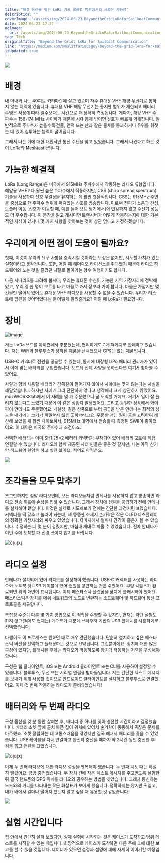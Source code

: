 ```yaml
---
title: "해상 통신을 위한 LoRa 기술 활용법 범선에서의 새로운 가능성"
description: ""
coverImage: "/assets/img/2024-06-23-BeyondtheGridLoRaforSailboatCommunication_0.png"
date: 2024-06-23 17:37
ogImage:
  url: /assets/img/2024-06-23-BeyondtheGridLoRaforSailboatCommunication_0.png
tag: Tech
originalTitle: "Beyond the Grid: LoRa for Sailboat Communication"
link: "https://medium.com/@mulitfariousguy/beyond-the-grid-lora-for-sailboat-communication-6544db8e18b4"
isUpdated: true
---
```


<img src="/assets/img/2024-06-23-BeyondtheGridLoRaforSailboatCommunication_0.png" />

# 배경

내 아내와 나는 40피트 카타마란에 살고 있으며 자주 휴대용 VHF 해양 무선기로 통하지 않는 지역에 있습니다. 휴대용 VHF 해양 무선기는 좋지만 범위가 제한되고 배터리 수명은 사용에 따라 일수보다는 시간으로 더 정확히 측정됩니다. 게다가, 해양 VHF 주파수는 156-174 MHz 사이이기 때문에 시야 통제 밖이면 신호가 빠르게 약해집니다. 일반적으로 주파수가 높을수록 건물, 언덕 또는 산과 같은 물체를 통과하거나 주위를 휘젓는 데 있어 침투하는 능력이 떨어집니다.

그래서 나는 이에 대한 대안적인 통신 수단을 찾고 있었습니다. 그래서 나왔다고 하는 것이 LoRa와 Meshtastic입니다.

<!-- cozy-coder - 수평 -->

<ins class="adsbygoogle"
     style="display:block"
     data-ad-client="ca-pub-4877378276818686"
     data-ad-slot="1107185301"
     data-ad-format="auto"
     data-full-width-responsive="true"></ins>

<script>
     (adsbygoogle = window.adsbygoogle || []).push({});
</script>

# 가능한 해결책

LoRa (Long Range)은 미국에서 915MHz 주파수에서 작동하는 라디오 유형입니다. 해양용 VHF보다 훨씬 높은 주파수에서 작동하지만, CSS (chirp spread spectrum) 기술을 사용하여 신호 무결성을 유지하는 데 훨씬 효율적입니다. CSS는 915MHz 주변을 중심으로 한 주파수 범위에 퍼져있는 신호를 방송합니다.
이로써 전파가 소음과 간섭, 도플러 이동 (신호가 이동할 때, 예를 들어 보트 딩기에서)에 민감하지 않고 수신기 성능도 더 우수합니다. 이 문장을 읽고 계시다면 트랜시버가 어떻게 작동하는지에 대한 기본적인 지식이 있거나 몇 가지 사항을 찾아보는 것이 상관 없다고 가정하겠습니다.

# 우리에게 어떤 점이 도움이 될까요?

첫째, 이것이 우리의 요구 사항을 충족시킬 것이라는 보장은 없지만, 시도할 가치가 있는 실험이라고 생각됩니다. 또한, 어릴 때 해머디오 라이선스를 취득했기 때문에 라디오 하드웨어와 노는 것을 즐겼던 시절로 돌아가는 향수 여행이기도 합니다.

<!-- cozy-coder - 수평 -->

<ins class="adsbygoogle"
     style="display:block"
     data-ad-client="ca-pub-4877378276818686"
     data-ad-slot="1107185301"
     data-ad-format="auto"
     data-full-width-responsive="true"></ins>

<script>
     (adsbygoogle = window.adsbygoogle || []).push({});
</script>

다음 시나리오를 고려해 봅시다; 우리는 휴대폰 수신이 가능한 지역 가장자리에 정박해 있고, 우리 중 한 명이 보트를 타고 마을로 가서 장보러 가야 합니다. 마을은 가깝지만 몇 건물만 떨어져 있어도 휴대용 VHF 라디오를 사용할 수 없을 수 있습니다.
우리가 리스트에 팝콘을 잊어먹었다는 걸 어떻게 알려줄까요? 이럴 때 LoRa가 필요합니다.

# 장비

![image](/assets/img/2024-06-23-BeyondtheGridLoRaforSailboatCommunication_1.png)

저는 LoRa 보드를 아마존에서 주문했는데, 편리하게도 2개 팩키지로 판매하고 있습니다. 저는 WiFi와 블루투스가 장착된 제품을 선택했으나 GPS는 없는 제품입니다.

<!-- cozy-coder - 수평 -->

<ins class="adsbygoogle"
     style="display:block"
     data-ad-client="ca-pub-4877378276818686"
     data-ad-slot="1107185301"
     data-ad-format="auto"
     data-full-width-responsive="true"></ins>

<script>
     (adsbygoogle = window.adsbygoogle || []).push({});
</script>

USB-C 커넥터로 전원을 공급할 수 있는데, 동시에 내장형 LiPo 배터리 관리자가 있어서 이에 맞는 배터리를 구입했습니다. 보드의 전체 사양을 원하신다면 여기서 찾아볼 수 있어요.

사알과 함께 사용할 배터리가 감쪽같이 들어가지 않아서 사례에는 맞지 않는다는 사실을 깨달았습니다. 하지만 사례가 그리 단단하지 않다고 생각해서 크게 상관하지 않았어요. muziWORKSlab에서 이 사례를 몇 개 주문했으니 곧 도착할 거예요. 거기서 일이 잘 풀리지 않는다고 느꼈기 때문에 이 같은 상황이 발생했어요. 그리고 동일한 상점에서 와이파이 안테나도 주문했어요. 사실상, 같은 상품으로 부터 공급을 받은 안테나는 최적의 성능을 내기에는 크기가 적절하지 않은 듯하더라고요. 주문한 애는 길이 등을 고려하여 계산해 보았을 때 훨씬 나아보여서, 915MHz 대역에서 전송할 때 측정된 SWR이 좋아졌어요. 이 대역은 미국의 주파수대 조건이죠.

선택한 배터리는 이미 SH1.25×2 배터리 커넥터가 부착되어 있어 배터리 포트에 직접 연결할 수 있습니다. 라디오와 함께 제공된 헤더 핀들은 좋은 것 같지만, 나는 아직 신기한 하드웨어 실험을 하고 싶진 않아요. 적어도 아직은요.

<img src="/assets/img/2024-06-23-BeyondtheGridLoRaforSailboatCommunication_2.png" />

<!-- cozy-coder - 수평 -->

<ins class="adsbygoogle"
     style="display:block"
     data-ad-client="ca-pub-4877378276818686"
     data-ad-slot="1107185301"
     data-ad-format="auto"
     data-full-width-responsive="true"></ins>

<script>
     (adsbygoogle = window.adsbygoogle || []).push({});
</script>

# 조각들을 모두 맞추기

조그만하지만 정말 라디오인데, 모든 라디오들처럼 안테나를 사용하지 않고 방송하면 라디오 전송 회로에 손상을 입힐 수 있습니다. 그래서 장치에 전원을 공급하기 전에 안테나를 설치해야 했습니다. 이것은 실제로 시도해보기 전에는 간단한 과정처럼 보였습니다. 커넥터를 딱 맞추고 눌러야 하는데, 제 뚱뚱한 소세지 손가락은 작은 OLED 디스플레이의 정확한 가장자리와 싸우고 있었습니다. 이미지에서 얼마나 간격이 좁은지 볼 수 있습니다.
수정하는 데 몇 분이 걸렸지만, 마침내 제대로 끼울 수 있었습니다. 진짜 안테나가 이번 주에 도착할 때 신경 쓰이지 않기를 바랍니다.

![이미지](/assets/img/2024-06-23-BeyondtheGridLoRaforSailboatCommunication_3.png)

# 라디오 설정

<!-- cozy-coder - 수평 -->

<ins class="adsbygoogle"
     style="display:block"
     data-ad-client="ca-pub-4877378276818686"
     data-ad-slot="1107185301"
     data-ad-format="auto"
     data-full-width-responsive="true"></ins>

<script>
     (adsbygoogle = window.adsbygoogle || []).push({});
</script>

안테나가 설치되어 있어 라디오를 설정해야 했습니다. USB-C 커넥터를 사용하는 라디오와 노트북 및 USB 케이블이 있어 전원을 공급하는 것은 쉬웠어요. 부팅 시퀀스가 완료되면 위의 화면이 표시됩니다. 이제 메스타스틱 플랫폼을 장치에 플래시해야 했어요. 메스타스틱은 장치를 메쉬 네트워크의 노드로 변환하는 소프트웨어 및 하드웨어 통신 프로토콜을 제공합니다.

복잡성 수준이 다른 몇 가지 방법으로 이 작업을 수행할 수 있지만, 현재는 어떤 실험도 하지 않고(적어도 현재는) 게으르기 때문에 브라우저 기반의 USB 플래셔를 사용하기로 선택했습니다.

다행히도 이 프로세스는 원하던 대로 매우 간단했습니다. 단순히 설치하고 싶은 메스타스틱 버전을 선택하고 플래싱하는 것으로 요약됩니다. 그것뿐이에요. 장치에 대한 많은 구성이 있지만, 플래시된 후에는 라디오가 작동하도록 장치가 작동하는 지역을 구성해야 합니다.

구성은 웹 클라이언트, iOS 또는 Android 클라이언트 또는 CLI를 사용하여 설정할 수 있습니다. 블루투스, 무선 또는 시리얼 연결을 받아들입니다. 저는 간단한 텍스트 메시지를 보내기 위해 사용할 것이므로 안드로이드 클라이언트를 설치하고 블루투스로 연결했어요. 이제 첫 번째 작동하는 라디오가 준비되었습니다!

<!-- cozy-coder - 수평 -->

<ins class="adsbygoogle"
     style="display:block"
     data-ad-client="ca-pub-4877378276818686"
     data-ad-slot="1107185301"
     data-ad-format="auto"
     data-full-width-responsive="true"></ins>

<script>
     (adsbygoogle = window.adsbygoogle || []).push({});
</script>

# 배터리와 두 번째 라디오

구성 옵션을 몇 분 동안 살펴본 후, 배터리 중 하나를 꽂아 충전할 시간이라고 결정했습니다. 배터리 소켓 앞에 골치 아픈 칩이 위치해 있어서 손가락이 뚱뚱해서 귀찮은 문제를 마주했죠. 소켓 정렬하는 데 고통스러움을 겪었지만 결국 해내서 배터리를 꽂을 수 있었습니다. USB 케이블을 다시 연결하고 완전히 충전될 때까지 약 2시간 동안 충전한 후 검을 뽑고 전원을 끄었습니다.

![이미지](/assets/img/2024-06-23-BeyondtheGridLoRaforSailboatCommunication_6.png)

이제 두 번째 라디오에 대한 라디오 설정을 반복해야 했습니다. 두 번째 시도 때는 확실히 빨랐어요. 금방 충전했습니다. 두 장치 간에 작은 텍스트 메시지를 주고받도록 실험한 뒤 결국 핸드폰의 GPS 위치를 라디오와 공유하는 방법을 찾았습니다. 그래서 통신하는 노드와의 거리를 나타내는 작은 화살표가 보이게 했습니다. 정확하지는 않지만 귀엽고, 내가 배에서 얼마나 떨어져 있는지 알고 싶을 때 유용할 것 같았습니다.

<!-- cozy-coder - 수평 -->

<ins class="adsbygoogle"
     style="display:block"
     data-ad-client="ca-pub-4877378276818686"
     data-ad-slot="1107185301"
     data-ad-format="auto"
     data-full-width-responsive="true"></ins>

<script>
     (adsbygoogle = window.adsbygoogle || []).push({});
</script>

<img src="/assets/img/2024-06-23-BeyondtheGridLoRaforSailboatCommunication_7.png" />

# 실험 시간입니다

집 안에서 간단히 살펴 보았지만, 실제 실험이 시작되는 것은 케이스가 도착하고 범위 테스트를 시작할 수 있는 때입니다. 희망적으로 케이스가 도착하면 다음 주에 그에 대한 보고를 할 수 있을 것입니다.
데이터가 있으면 설정과 설명에 대해 자세히 이야기할 예정입니다.
